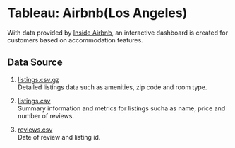 # Tableau: Airbnb(Los Angeles)
With data provided by [Inside Airbnb](http://insideairbnb.com/get-the-data.html), an interactive dashboard is created for customers based on accommodation features.

## Data Source
1. [listings.csv.gz](http://data.insideairbnb.com/united-states/ca/los-angeles/2019-07-08/data/listings.csv.gz)<br/>
Detailed listings data such as amenities, zip code and room type. 

2. [listings.csv](http://data.insideairbnb.com/united-states/ca/los-angeles/2019-07-08/visualisations/listings.csv)<br/>
Summary information and metrics for listings sucha as name, price and number of reviews. 

3. [reviews.csv](http://data.insideairbnb.com/united-states/ca/los-angeles/2019-07-08/visualisations/reviews.csv)<br/>
Date of review and listing id. 



